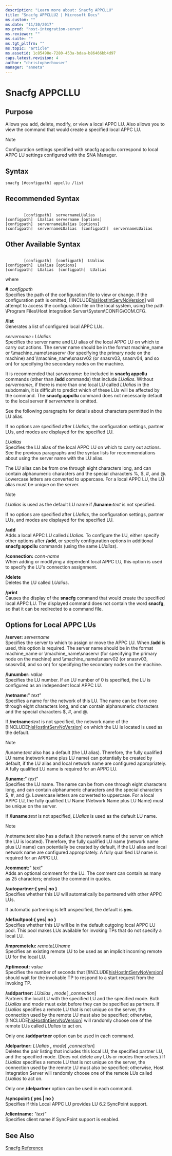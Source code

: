 ```yaml
---
description: "Learn more about: Snacfg APPCLLU"
title: "Snacfg APPCLLU2 | Microsoft Docs"
ms.custom: ""
ms.date: "11/30/2017"
ms.prod: "host-integration-server"
ms.reviewer: ""
ms.suite: ""
ms.tgt_pltfrm: ""
ms.topic: "article"
ms.assetid: 1c85498e-7280-453a-bdaa-b86466bb4d97
caps.latest.revision: 4
author: "christopherhouser"
manager: "anneta"
---
```

# Snacfg APPCLLU
## Purpose  
 Allows you add, delete, modify, or view a local APPC LU. Also allows you to view the command that would create a specified local APPC LU.  
  
> [!NOTE]
>  Configuration settings specified with snacfg appcllu correspond to local APPC LU settings configured with the SNA Manager.  
  
## Syntax  
  
```  
snacfg [#configpath] appcllu /list  
```  
  
## Recommended Syntax  
  
```  
  
        [configpath]  servernameLUalias  
[configpath]  LUalias servername [options]  
[configpath]  servernameLUalias [options]  
[configpath]  servernameLUalias  [configpath]  servernameLUalias   
```  
  
## Other Available Syntax  
  
```  
  
        [configpath]  [configpath]  LUalias  
[configpath]  LUalias [options]  
[configpath]  LUalias  [configpath]  LUalias   
```  
  
 where  
  
 **#** *configpath*  
 Specifies the path of the configuration file to view or change. If the configuration path is omitted, [!INCLUDE[hisHostIntServNoVersion](../includes/hishostintservnoversion-md.md)] will attempt to access the configuration file on the local system, using the path \Program Files\Host Integration Server\System\CONFIG\COM.CFG.  
  
 **/list**  
 Generates a list of configured local APPC LUs.  
  
 *servername* **:** *LUalias*  
 Specifies the server name and LU alias of the local APPC LU on which to carry out actions. The server name should be in the format machine_name or \\\machine_name\snaservr (for specifying the primary node on the machine) and \\\machine_name\snasrv02 (or snasrv03, snasrv04, and so on) for specifying the secondary nodes on the machine.  
  
 It is recommended that <em>servername</em>**:** be included in **snacfg appcllu** commands (other than **/add** commands) that include *LUalias*. Without <em>servername</em>**:**, if there is more than one local LU called *LUalias* in the subdomain, it is difficult to predict which of these LUs will be affected by the command. The **snacfg appcllu** command does not necessarily default to the local server if *servername* is omitted.  
  
 See the following paragraphs for details about characters permitted in the LU alias.  
  
 If no options are specified after *LUalias*, the configuration settings, partner LUs, and modes are displayed for the specified LU.  
  
 *LUalias*  
 Specifies the LU alias of the local APPC LU on which to carry out actions. See the previous paragraphs and the syntax lists for recommendations about using the server name with the LU alias.  
  
 The LU alias can be from one through eight characters long, and can contain alphanumeric characters and the special characters %, $, #, and @. Lowercase letters are converted to uppercase. For a local APPC LU, the LU alias must be unique on the server.  
  
> [!NOTE]
>  *LUalias* is used as the default LU name if **/luname:**<em>text</em> is not specified.  
  
 If no options are specified after *LUalias*, the configuration settings, partner LUs, and modes are displayed for the specified LU.  
  
 **/add**  
 Adds a local APPC LU called *LUalias*. To configure the LU, either specify other options after **/add**, or specify configuration options in additional **snacfg appcllu** commands (using the same *LUalias*).  
  
 **/connection:** *conn-name*  
 When adding or modifying a dependent local APPC LU, this option is used to specify the LU's connection assignment.  
  
 **/delete**  
 Deletes the LU called *LUalias*.  
  
 **/print**  
 Causes the display of the **snacfg** command that would create the specified local APPC LU. The displayed command does not contain the word **snacfg**, so that it can be redirected to a command file.  
  
## Options for Local APPC LUs  
 **/server:** *servername*  
 Specifies the server to which to assign or move the APPC LU. When **/add** is used, this option is required. The server name should be in the format machine_name or \\\machine_name\snaservr (for specifying the primary node on the machine) and \\\machine_name\snasrv02 (or snasrv03, snasrv04, and so on) for specifying the secondary nodes on the machine.  
  
 **/lunumber:** *value*  
 Specifies the LU number. If an LU number of 0 is specified, the LU is configured as an independent local APPC LU.  
  
 **/netname:**" *text*"  
 Specifies a name for the network of this LU. The name can be from one through eight characters long, and can contain alphanumeric characters and the special characters $, #, and @.  
  
 If **/netname:**<em>text</em> is not specified, the network name of the [!INCLUDE[hisHostIntServNoVersion](../includes/hishostintservnoversion-md.md)] on which the LU is located is used as the default.  
  
> [!NOTE]
>  /luname:*text* also has a default (the LU alias). Therefore, the fully qualified LU name (network name plus LU name) can potentially be created by default, if the LU alias and local network name are configured appropriately. A fully qualified LU name is required for an APPC LU.  
  
 **/luname:**" *text*"  
 Specifies the LU name. The name can be from one through eight characters long, and can contain alphanumeric characters and the special characters $, #, and @. Lowercase letters are converted to uppercase. For a local APPC LU, the fully qualified LU Name (Network Name plus LU Name) must be unique on the server.  
  
 If **/luname:**<em>text</em> is not specified, *LUalias* is used as the default LU name.  
  
> [!NOTE]
>  /netname:*text* also has a default (the network name of the server on which the LU is located). Therefore, the fully qualified LU name (network name plus LU name) can potentially be created by default, if the LU alias and local network name are configured appropriately. A fully qualified LU name is required for an APPC LU.  
  
 **/comment:**" *text*"  
 Adds an optional comment for the LU. The comment can contain as many as 25 characters; enclose the comment in quotes.  
  
 **/autopartner:{ yes**&#124; **no }**  
 Specifies whether this LU will automatically be partnered with other APPC LUs.  
  
 If automatic partnering is left unspecified, the default is **yes**.  
  
 **/defaultpool:{ yes**&#124; **no }**  
 Specifies whether this LU will be in the default outgoing local APPC LU pool. This pool makes LUs available for invoking TPs that do not specify a local LU.  
  
 **/impremotelu:** *remoteLUname*  
 Specifies an existing remote LU to be used as an implicit incoming remote LU for the local LU.  
  
 **/tptimeout:** *value*  
 Specifies the number of seconds that [!INCLUDE[hisHostIntServNoVersion](../includes/hishostintservnoversion-md.md)] should wait for the invokable TP to respond to a start request from the invoking TP.  
  
 **/addpartner:** *LUalias* **,** *mode*[ **,**<em>connection</em>]  
 Partners the local LU with the specified LU and the specified mode. Both *LUalias* and *mode* must exist before they can be specified as partners. If *LUalias* specifies a remote LU that is not unique on the server, the connection used by the remote LU must also be specified; otherwise, [!INCLUDE[hisHostIntServNoVersion](../includes/hishostintservnoversion-md.md)] will randomly choose one of the remote LUs called *LUalias* to act on.  
  
 Only one **/addpartner** option can be used in each command.  
  
 **/delpartner:** *LUalias* **,** *mode*[ **,**<em>connection</em>]  
 Deletes the pair listing that includes this local LU, the specified partner LU, and the specified mode. (Does not delete any LUs or modes themselves.) If *LUalias* specifies a remote LU that is not unique on the server, the connection used by the remote LU must also be specified; otherwise, Host Integration Server will randomly choose one of the remote LUs called *LUalias* to act on.  
  
 Only one **/delpartner** option can be used in each command.  
  
 **/syncpoint:{ yes &#124; no }**  
 Specifies if this Local APPC LU provides LU 6.2 SyncPoint support.  
  
 **/clientname:** *"text"*  
 Specifies client name if SyncPoint support is enabled.  
  
## See Also  
 [Snacfg Reference](../core/snacfg-reference2.md)
